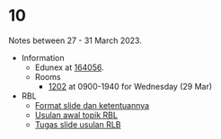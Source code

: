 # 10
Notes between 27 - 31 March 2023.

- Information
  + Edunex at [164056](https://edunex.itb.ac.id/courses/45279/preview/164056).
  + Rooms
    - [1202](https://github.com/dudung/fi6004-01-2022-2/issues/3#issuecomment-1487710412) at 0900-1940 for Wednesday (29 Mar)
- RBL
  + [Format slide dan ketentuannya](20230329-0.jpeg)
  + [Usulan awal topik RBL](20230329-1.jpeg)
  + [Tugas slide usulan RLB](https://github.com/dudung/fi6004-01-2022-2/issues/5)
